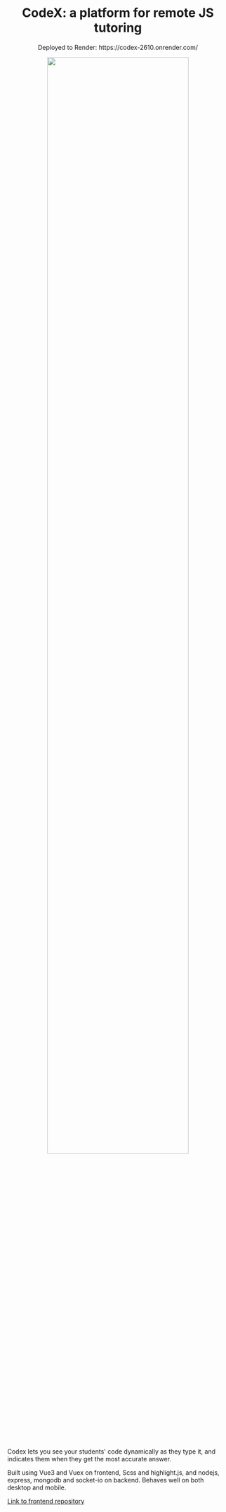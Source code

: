 
<h1 align="center">CodeX: a platform for remote JS tutoring</h1>

<p align="center">Deployed to Render: https://codex-2610.onrender.com/</p>
<p align="center"><img width="80%" src="http://res.cloudinary.com/casep22/image/upload/v1675808797/codex_std0xd.jpg"></p>

<br>
<p>Codex lets you see your students' code dynamically as they type it, and indicates them when they get the most accurate answer.</p>
<p>Built using Vue3 and Vuex on frontend, Scss and highlight.js, and nodejs, express, mongodb and socket-io on backend. Behaves well on both desktop and mobile.</p>

<a href="https://github.com/MauricioEin/codex-front">Link to frontend repository</a>
